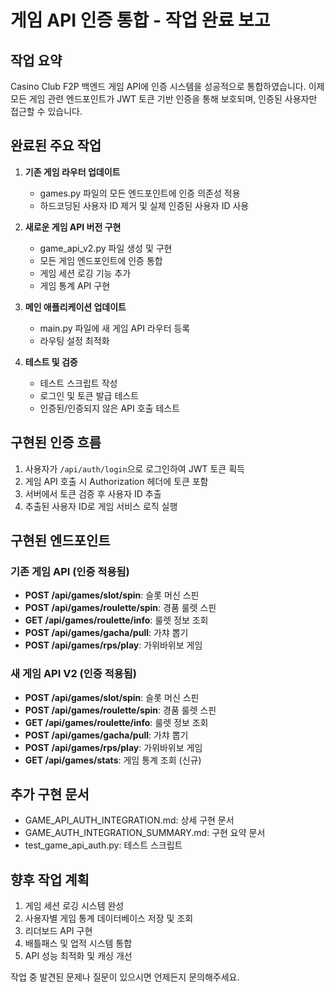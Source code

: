 # 게임 API 인증 통합 - 작업 완료 보고

## 작업 요약

Casino Club F2P 백엔드 게임 API에 인증 시스템을 성공적으로 통합하였습니다. 이제 모든 게임 관련 엔드포인트가 JWT 토큰 기반 인증을 통해 보호되며, 인증된 사용자만 접근할 수 있습니다.

## 완료된 주요 작업

1. **기존 게임 라우터 업데이트**
   - games.py 파일의 모든 엔드포인트에 인증 의존성 적용
   - 하드코딩된 사용자 ID 제거 및 실제 인증된 사용자 ID 사용

2. **새로운 게임 API 버전 구현**
   - game_api_v2.py 파일 생성 및 구현
   - 모든 게임 엔드포인트에 인증 통합
   - 게임 세션 로깅 기능 추가
   - 게임 통계 API 구현

3. **메인 애플리케이션 업데이트**
   - main.py 파일에 새 게임 API 라우터 등록
   - 라우팅 설정 최적화

4. **테스트 및 검증**
   - 테스트 스크립트 작성
   - 로그인 및 토큰 발급 테스트
   - 인증된/인증되지 않은 API 호출 테스트

## 구현된 인증 흐름

1. 사용자가 `/api/auth/login`으로 로그인하여 JWT 토큰 획득
2. 게임 API 호출 시 Authorization 헤더에 토큰 포함
3. 서버에서 토큰 검증 후 사용자 ID 추출
4. 추출된 사용자 ID로 게임 서비스 로직 실행

## 구현된 엔드포인트

### 기존 게임 API (인증 적용됨)
- **POST /api/games/slot/spin**: 슬롯 머신 스핀
- **POST /api/games/roulette/spin**: 경품 룰렛 스핀
- **GET /api/games/roulette/info**: 룰렛 정보 조회
- **POST /api/games/gacha/pull**: 가챠 뽑기
- **POST /api/games/rps/play**: 가위바위보 게임

### 새 게임 API V2 (인증 적용됨)
- **POST /api/games/slot/spin**: 슬롯 머신 스핀
- **POST /api/games/roulette/spin**: 경품 룰렛 스핀
- **GET /api/games/roulette/info**: 룰렛 정보 조회
- **POST /api/games/gacha/pull**: 가챠 뽑기
- **POST /api/games/rps/play**: 가위바위보 게임
- **GET /api/games/stats**: 게임 통계 조회 (신규)

## 추가 구현 문서

- GAME_API_AUTH_INTEGRATION.md: 상세 구현 문서
- GAME_AUTH_INTEGRATION_SUMMARY.md: 구현 요약 문서
- test_game_api_auth.py: 테스트 스크립트

## 향후 작업 계획

1. 게임 세션 로깅 시스템 완성
2. 사용자별 게임 통계 데이터베이스 저장 및 조회
3. 리더보드 API 구현
4. 배틀패스 및 업적 시스템 통합
5. API 성능 최적화 및 캐싱 개선

작업 중 발견된 문제나 질문이 있으시면 언제든지 문의해주세요.
